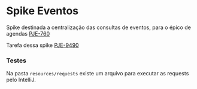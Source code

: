 # Spike Eventos

Spike destinada a centralização das consultas de eventos, para o épico de agendas [PJE-760](https://virtuem.atlassian.net/browse/PJE-760)

Tarefa dessa spike [PJE-9490](https://virtuem.atlassian.net/browse/PJE-9490)

### Testes

Na pasta `resources/requests` existe um arquivo para executar as requests pelo IntelliJ.